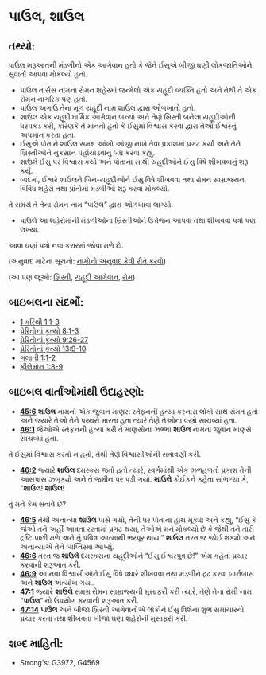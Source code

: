 # પાઉલ, શાઉલ 

## તથ્યો: 

પાઉલ શરૂઆતની મંડળીનો એક આગેવાન હતો કે જેને ઈસુએ બીજી ઘણી લોકજાતિઓને સુવાર્તા આપવા મોકલ્યો હતો.

* પાઉલ તાર્સસ નામના રોમન શહેરમાં જન્મેલો એક યહૂદી વ્યક્તિ હતો અને તેથી તે એક રોમન નાગરિક પણ હતો.
* પાઉલ અગાઉ તેના મૂળ યહૂદી નામ શાઉલ દ્વારા ઓળખાતો હતો.
* શાઉલ એક યહૂદી ધાર્મિક આગેવાન બન્યો અને તેણે ખ્રિસ્તી બનેલા યહૂદીઓની ધરપકડ કરી, કારણકે તે માનતો હતો કે ઈસુમાં વિશ્વાસ કરવા દ્વારા તેઓ ઈશ્વરનું અપમાન કરતા હતા.
* ઈસુએ પોતાને શાઉલ સમક્ષ આંખો આંજી નાખે તેવા પ્રકાશમાં પ્રગટ કર્યાં અને તેને ખ્રિસ્તીઓને નુકસાન પહોંચાડવાનું બંધ કરવા કહ્યું.
* શાઉલે ઈસુ પર વિશ્વાસ કર્યો અને પોતાના સાથી યહૂદીઓને ઈસુ વિષે શીખવવાનું શરૂ કર્યું.
* બાદમાં, ઈશ્વરે શાઉલને બિન-યહૂદીઓને ઈસુ વિષે શીખવવા તથા રોમન સામ્રાજ્યના વિવિધ શહેરો તથા પ્રાંતોમાં મંડળીઓ શરૂ કરવા મોકલ્યો.

તે સમયે તે તેના રોમન નામ “પાઉલ” દ્વારા ઓળખાવા લાગ્યો.

* પાઉલે આ શહેરોમાંની મંડળીઓના ખ્રિસ્તીઓને ઉત્તેજન આપવા તથા શીખવવા પત્રો પણ લખ્યા.

આવા ઘણાં પત્રો નવા કરારમાં જોવા મળે છે.

(અનુવાદ માટેના સૂચનો: [નામોનો અનુવાદ કેવી રીતે કરવો](rc://gu/ta/man/translate/translate-names))

(આ પણ જૂઓ: [ખ્રિસ્તી](../kt/christian.md), [યહૂદી આગેવાન](../other/jewishleaders.md), [રોમ](../names/rome.md))

## બાઇબલના સંદર્ભો: 

* [1 કરિંથી 1:1-3](rc://gu/tn/help/1co/01/01)
* [પ્રેરિતોનાં કૃત્યો 8:1-3](rc://gu/tn/help/act/08/01)
* [પ્રેરિતોનાં કૃત્યો 9:26-27](rc://gu/tn/help/act/09/26)
* [પ્રેરિતોનાં કૃત્યો 13:9-10](rc://gu/tn/help/act/13/09)
* [ગલાતી 1:1-2](rc://gu/tn/help/gal/01/01)
* [ફીલેમોન 1:8-9](rc://gu/tn/help/phm/01/08)

## બાઇબલ વાર્તાઓમાંથી ઉદાહરણો: 

* __[45:6](rc://gu/tn/help/obs/45/06)__ __શાઉલ__ નામનો એક જુવાન માણસ સ્તેફનની હત્યા કરનારા લોકો સાથે સંમત હતો અને જ્યારે તેઓ તેને પથ્થરો મારતા હતા ત્યારે તેણે તેઓના વસ્ત્રો સાચવ્યાં હતા.
* __[46:1](rc://gu/tn/help/obs/46/01)__ જેઓએ સ્તેફનની હત્યા કરી તે માણસોના ઝભ્ભા __શાઉલ__ નામના જુવાન માણસે સાચવ્યાં હતા.

તે ઈસુમાં વિશ્વાસ કરતો ન હતો, તેથી તેણે વિશ્વાસીઓની સતાવણી કરી.

* __[46:2](rc://gu/tn/help/obs/46/02)__ જ્યારે __શાઉલ__ દમસ્કસ જતો હતો ત્યારે, સ્વર્ગમાંથી એક ઝળહળતો પ્રકાશ તેની આસપાસ ઝબૂક્યો અને તે જમીન પર પડી ગયો. __શાઉલે__ કોઈકને કહેતા સાંભળ્યા કે, "__શાઉલ__! __શાઉલ__!

તું મને કેમ સતાવે છે?

* __[46:5](rc://gu/tn/help/obs/46/05)__ તેથી અનાન્યા __શાઉલ__ પાસે ગયો, તેની પર પોતાના હાથ મૂક્યા અને કહ્યું, “ઈસુ કે જેઓ તને અહીં આવતા રસ્તામાં પ્રગટ થયા, તેઓએ મને મોકલ્યો છે કે જેથી તને તારી દ્રષ્ટિ પાછી મળે અને તું પવિત્ર આત્માથી ભરપૂર થાય.” __શાઉલ__ તરત જ જોઈ શક્યો અને અનાન્યાએ તેને બાપ્તિસ્મા આપ્યું.
* __[46:6](rc://gu/tn/help/obs/46/06)__ તરત જ __શાઉલે__ દમસ્કસના યહૂદીઓને “ઈસુ ઈશ્વરપુત્ર છે!” એમ કહેતાં પ્રચાર કરવાની શરૂઆત કરી.
* __[46:9](rc://gu/tn/help/obs/46/09)__ આ નવા વિશ્વાસીઓને ઈસુ વિષે વધારે શીખવવા તથા મંડળીને દ્રઢ કરવા બાર્નબાસ અને __શાઉલ__ અંત્યોખ ગયા.
* __[47:1](rc://gu/tn/help/obs/47/01)__ જ્યારે __શાઉલે__ સમગ્ર રોમન સામ્રાજ્યની મુસાફરી કરી ત્યારે, તેણે તેના રોમી નામ “__પાઉલ__” નો ઉપયોગ કરવાની શરૂઆત કરી.
* __[47:14](rc://gu/tn/help/obs/47/14)__ __પાઉલ__ અને બીજા ખ્રિસ્તી આગેવાનોએ લોકોને ઈસુ વિશેના શુભ સમાચારનો પ્રચાર કરતા તથા શીખવતા બીજા ઘણા શહેરોની મુસાફરી કરી.

## શબ્દ માહિતી: 

* Strong's: G3972, G4569
